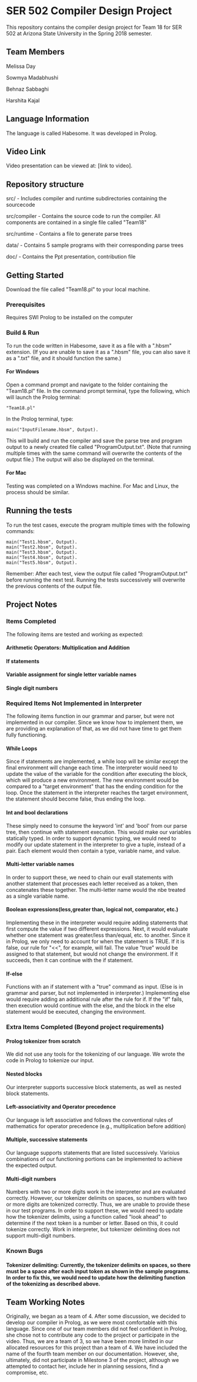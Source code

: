 # SER 502 Compiler Design Project

This repository contains the compiler design project for Team 18 for SER 502 at Arizona State University in the Spring 2018 semester.

## Team Members

Melissa Day

Sowmya Madabhushi

Behnaz Sabbaghi

Harshita Kajal

## Language Information

The language is called Habesome. It was developed in Prolog.

## Video Link

Video presentation can be viewed at: [link to video].


## Repository structure

src/ - Includes compiler and runtime subdirectories containing the sourcecode

src/compiler - Contains the source code to run the compiler. All components are contained in a single file called "Team18"

src/runtime - Contains a file to generate parse trees

data/ - Contains 5 sample programs with their corresponding parse trees

doc/ - Contains the Ppt presentation, contribution file

## Getting Started

Download the file called "Team18.pl" to your local machine.

### Prerequisites

Requires SWI Prolog to be installed on the computer


### Build & Run

To run the code written in Habesome, save it as a file with a ".hbsm" extension.
(If you are unable to save it as a ".hbsm" file, you can also save it as a ".txt" file, and it should function the same.)


#### For Windows

Open a command prompt and navigate to the folder containing the "Team18.pl" file.
In the command prompt terminal, type the following, which will launch the Prolog terminal:
```
"Team18.pl"
```

In the Prolog terminal, type:

```
main("InputFilename.hbsm", Output).
```

This will build and run the compiler and save the parse tree and program output to a newly created file called "ProgramOutput.txt".
(Note that running multiple times with the same command will overwrite the contents of the output file.)
The output will also be displayed on the terminal.

#### For Mac

Testing was completed on a Windows machine. For Mac and Linux, the process should be similar.

## Running the tests

To run the test cases, execute the program multiple times with the following commands:

```
main("Test1.hbsm", Output).
main("Test2.hbsm", Output).
main("Test3.hbsm", Output).
main("Test4.hbsm", Output).
main("Test5.hbsm", Output).
```

Remember: After each test, view the output file called "ProgramOutput.txt" before running the next test. Running the tests successively will overwrite the previous contents of the output file.

## Project Notes
### Items Completed

The following items are tested and working as expected:
#### Arithmetic Operators: Multiplication and Addition
#### If statements
#### Variable assignment for single letter variable names
#### Single digit numbers

### Required Items Not Implemented in Interpreter

The following items function in our grammar and parser, but were not implemented in our compiler. Since we know how to implement them, we are providing an explanation of that, as we did not have time to get them fully functioning.
#### While Loops
Since if statements are implemented, a while loop will be similar except the final environment will change each time. The interpreter would need to update the value of the variable for the condition after executing the block, which will produce a new environment. The new environment would be compared to a "target environment" that has the ending condition for the loop. Once the statement in the interpreter reaches the target environment, the statement should become false, thus ending the loop.
#### Int and bool declarations
These simply need to consume the keyword 'int' and 'bool' from our parse tree, then continue with statement execution. This would make our variables statically typed. In order to support dynamic typing, we would need to modify our update statement in the interpreter to give a tuple, instead of a pair. Each element would then contain a type, variable name, and value.
#### Multi-letter variable names
In order to support these, we need to chain our evalI statements with another statement that processes each letter received as a token, then concatenates these together. The multi-letter name would the nbe treated as a single variable name.
#### Boolean expressions(less,greater than, logical not, comparator, etc.)
Implementing these in the interpreter would require adding statements that first compute the value if two different expressions. Next, it would evaluate whether one statement was greater/less than/equal, etc. to another. Since it in Prolog, we only need to account for when the statement is TRUE. If it is false, our rule for "<<", for example, will fail. The value "true" would be assigned to that statement, but would not change the environment. If it succeeds, then it can continue with the if statement.
#### If-else
Functions with an if statement with a "true" command as input. (Else is in grammar and parser, but not implemented in interpreter.) Implementing else would require adding an additional rule after the rule for if. If the "if" fails, then execution would continue with the else, and the block in the else statement would be executed, changing the environment.


### Extra Items Completed (Beyond project requirements)

#### Prolog tokenizer from scratch
We did not use any tools for the tokenizing of our language. We wrote the code in Prolog to tokenize our input.
#### Nested blocks
Our interpreter supports successive block statements, as well as nested block statements.
#### Left-associativity and Operator precedence
Our language is left associative and follows the conventional rules of mathematics for operator precedence (e.g., multiplication before addition)
#### Multiple, successive statements
Our language supports statements that are listed successively. Varioius combinations of our functioning portions can be implemented to achieve the expected output.
#### Multi-digit numbers
Numbers with two or more digits work in the interpreter and are evaluated correctly. However, our tokenizer delimits on spaces, so numbers with two or more digits are tokenized correctly. Thus, we are unable to provide these in our test programs. In order to support these, we would need to update how the tokenizer delimits, using a function called "look ahead" to determine if the next token is a number or letter. Based on this, it could tokenize correctly.
Work in interpreter, but tokenizer delimiting does not support multi-digit numbers.


### Known Bugs
#### Tokenizer delimiting: Currently, the tokenizer delimits on spaces, so there must be a space after each input token as shown in the sample programs. In order to fix this, we would need to update how the delimiting function of the tokenizing as described above.


## Team Working Notes

Originally, we began as a team of 4. After some discussion, we decided to develop our compiler in Prolog, as we were most comfortable with this language. Since one of our team members did not feel confident in Prolog, she chose not to contribute any code to the project or participate in the video. Thus, we are a team of 3, so we have been more limited in our allocated resources for this project than a team of 4. We have included the name of the fourth team member on our documentation. However, she, ultimately, did not participate in Milestone 3 of the project, although we attempted to contact her, include her in planning sessions, find a compromise, etc.
